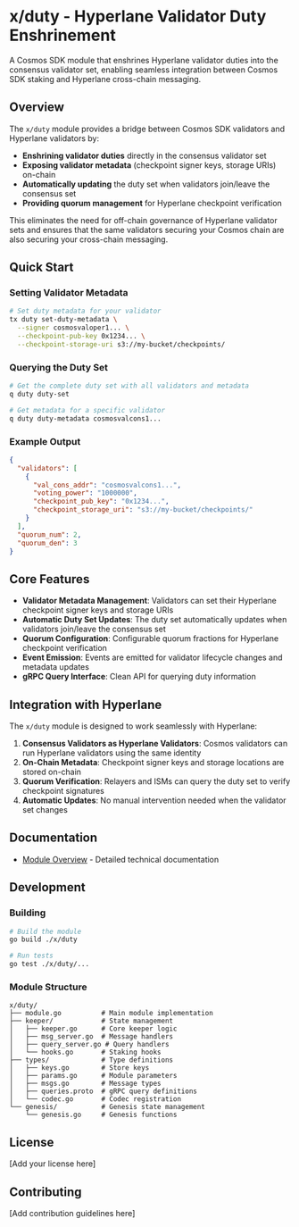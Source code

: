# x/duty - Hyperlane Validator Duty Enshrinement

A Cosmos SDK module that enshrines Hyperlane validator duties into the consensus validator set, enabling seamless integration between Cosmos SDK staking and Hyperlane cross-chain messaging.

## Overview

The `x/duty` module provides a bridge between Cosmos SDK validators and Hyperlane validators by:

- **Enshrining validator duties** directly in the consensus validator set
- **Exposing validator metadata** (checkpoint signer keys, storage URIs) on-chain
- **Automatically updating** the duty set when validators join/leave the consensus set
- **Providing quorum management** for Hyperlane checkpoint verification

This eliminates the need for off-chain governance of Hyperlane validator sets and ensures that the same validators securing your Cosmos chain are also securing your cross-chain messaging.

## Quick Start

### Setting Validator Metadata

```bash
# Set duty metadata for your validator
tx duty set-duty-metadata \
  --signer cosmosvaloper1... \
  --checkpoint-pub-key 0x1234... \
  --checkpoint-storage-uri s3://my-bucket/checkpoints/
```

### Querying the Duty Set

```bash
# Get the complete duty set with all validators and metadata
q duty duty-set

# Get metadata for a specific validator
q duty duty-metadata cosmosvalcons1...
```

### Example Output

```json
{
  "validators": [
    {
      "val_cons_addr": "cosmosvalcons1...",
      "voting_power": "1000000",
      "checkpoint_pub_key": "0x1234...",
      "checkpoint_storage_uri": "s3://my-bucket/checkpoints/"
    }
  ],
  "quorum_num": 2,
  "quorum_den": 3
}
```

## Core Features

- **Validator Metadata Management**: Validators can set their Hyperlane checkpoint signer keys and storage URIs
- **Automatic Duty Set Updates**: The duty set automatically updates when validators join/leave the consensus set
- **Quorum Configuration**: Configurable quorum fractions for Hyperlane checkpoint verification
- **Event Emission**: Events are emitted for validator lifecycle changes and metadata updates
- **gRPC Query Interface**: Clean API for querying duty information

## Integration with Hyperlane

The `x/duty` module is designed to work seamlessly with Hyperlane:

1. **Consensus Validators as Hyperlane Validators**: Cosmos validators can run Hyperlane validators using the same identity
2. **On-Chain Metadata**: Checkpoint signer keys and storage locations are stored on-chain
3. **Quorum Verification**: Relayers and ISMs can query the duty set to verify checkpoint signatures
4. **Automatic Updates**: No manual intervention needed when the validator set changes

## Documentation

- [Module Overview](docs/overview.md) - Detailed technical documentation

## Development

### Building

```bash
# Build the module
go build ./x/duty

# Run tests
go test ./x/duty/...
```

### Module Structure

```
x/duty/
├── module.go          # Main module implementation
├── keeper/            # State management
│   ├── keeper.go      # Core keeper logic
│   ├── msg_server.go  # Message handlers
│   ├── query_server.go # Query handlers
│   └── hooks.go       # Staking hooks
├── types/             # Type definitions
│   ├── keys.go        # Store keys
│   ├── params.go      # Module parameters
│   ├── msgs.go        # Message types
│   ├── queries.proto  # gRPC query definitions
│   └── codec.go       # Codec registration
└── genesis/           # Genesis state management
    └── genesis.go     # Genesis functions
```

## License

[Add your license here]

## Contributing

[Add contribution guidelines here]

